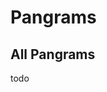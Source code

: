 <!-- generated via `poetry shell` then `make gen-stats` -->

# Pangrams

## All Pangrams

<!-- generated table start -->

todo

<!-- generated table end -->
